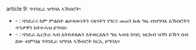 article 9: ንባንዴራ ዝግባእ ኣኽብሮት፡

<ul>
			<li> - : ባንዴራና ከም ምልክት ልዑላውነትን ናጽነትን ሃገርና መጠን ኩሉ ግዜ ብዝግባእ እኽብሮትን ጥንቃቐን ክትተሓዝ ይግባእ፡<ul>
			</ul></li>			<li> - : ባንዴራ ኤርትራ ኣብ እትስቀለሉን እትወርደሉን ግዜ ኣብቲ ከባቢ ዝርከብ ዝኾነ ይኹን ሰብ ደው ብምባል ንባንዴራ ዝግባእ ኣኽብሮት ከርኢ ይግባእ።<ul>
			</ul></li></ul>